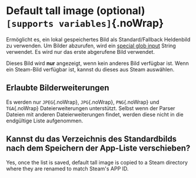 # Default tall image (optional) `[supports variables]`{.noWrap}

Ermöglicht es, ein lokal gespeichertes Bild als Standard/Fallback Heldenbild zu verwenden. Um Bilder abzurufen, wird ein [special glob input](#special-glob-input) String verwendet. Es wird nur das erste abgerufene Bild verwendet.

Dieses Bild wird **nur** angezeigt, wenn kein anderes Bild verfügbar ist. Wenn ein Steam-Bild verfügbar ist, kannst du dieses aus Steam auswählen.

## Erlaubte Bilderweiterungen

Es werden nur `JPEG`{.noWrap}, `JPG`{.noWrap}, `PNG`{.noWrap} und `TGA`{.noWrap} Dateierweiterungen unterstützt. Selbst wenn der Parser Dateien mit anderen Dateierweiterungen findet, werden diese nicht in die endgültige Liste aufgenommen.

## Kannst du das Verzeichnis des Standardbilds nach dem Speichern der App-Liste verschieben?

Yes, once the list is saved, default tall image is copied to a Steam directory where they are renamed to match Steam's APP ID.
